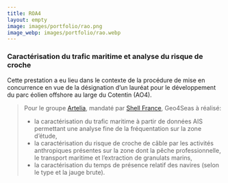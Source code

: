```yaml
---
title: ROA4
layout: empty
image: images/portfolio/rao.png
image_webp: images/portfolio/rao.webp
---
```


### Caractérisation du trafic maritime et analyse du risque de croche

Cette prestation a eu lieu dans le contexte de la procédure de mise en concurrence en vue de la désignation d’un lauréat pour le 
développement du parc éolien offshore au large du Cotentin (AO4).

> Pour le groupe [Artelia](https://www.arteliagroup.com/fr), mandaté par [Shell France](https://www.shell.fr/), Geo4Seas à réalisé:   
> - la caractérisation du trafic maritime à partir de données AIS permettant une analyse fine de la fréquentation sur la zone d’étude,    
> - la caractérisation du risque de croche de câble par les activités anthropiques présentes sur la zone dont la pêche professionnelle, le transport maritime et l’extraction de granulats marins,
> - la caractérisation du temps de présence relatif des navires (selon le type et la jauge brute).
